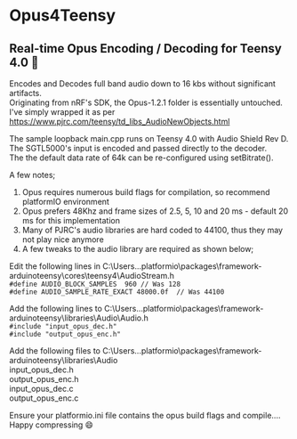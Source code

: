 # Opus4Teensy  
## Real-time Opus Encoding / Decoding for Teensy 4.0 🚧

Encodes and Decodes full band audio down to 16 kbs without significant artifacts.  
Originating from nRF's SDK, the Opus-1.2.1 folder is essentially untouched.  
I've simply wrapped it as per https://www.pjrc.com/teensy/td_libs_AudioNewObjects.html  

The sample loopback main.cpp runs on Teensy 4.0 with Audio Shield Rev D.  
The SGTL5000's input is encoded and passed directly to the decoder.  
The the default data rate of 64k can be re-configured using setBitrate().  

A few notes;
1. Opus requires numerous build flags for compilation, so recommend platformIO environment
2. Opus prefers 48Khz and frame sizes of 2.5, 5, 10 and 20 ms - default 20 ms for this implementation
3. Many of PJRC's audio libraries are hard coded to 44100, thus they may not play nice anymore
4. A few tweaks to the audio library are required as shown below;

Edit the following lines in C:\Users\..\.platformio\packages\framework-arduinoteensy\cores\teensy4\AudioStream.h  
`#define AUDIO_BLOCK_SAMPLES  960 // Was 128`  
`#define AUDIO_SAMPLE_RATE_EXACT 48000.0f  // Was 44100`  

Add the following lines to C:\Users\..\.platformio\packages\framework-arduinoteensy\libraries\Audio\Audio.h  
`#include "input_opus_dec.h"`  
`#include "output_opus_enc.h"`  

Add the following files to C:\Users\..\.platformio\packages\framework-arduinoteensy\libraries\Audio  
input_opus_dec.h  
output_opus_enc.h  
input_opus_dec.c  
output_opus_enc.c  

Ensure your platformio.ini file contains the opus build flags and compile....  
Happy compressing 😄
